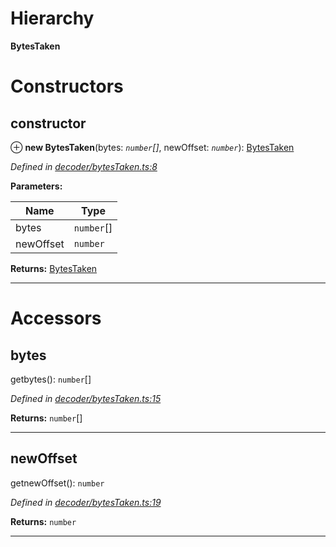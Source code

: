 

# Hierarchy

**BytesTaken**

# Constructors

<a id="constructor"></a>

##  constructor

⊕ **new BytesTaken**(bytes: *`number`[]*, newOffset: *`number`*): [BytesTaken](_decoder_bytestaken_.bytestaken.md)

*Defined in [decoder/bytesTaken.ts:8](https://github.com/paritytech/js-libs/blob/9bb8d04/packages/abi/src/decoder/bytesTaken.ts#L8)*

**Parameters:**

| Name | Type |
| ------ | ------ |
| bytes | `number`[] |
| newOffset | `number` |

**Returns:** [BytesTaken](_decoder_bytestaken_.bytestaken.md)

___

# Accessors

<a id="bytes"></a>

##  bytes

getbytes(): `number`[]

*Defined in [decoder/bytesTaken.ts:15](https://github.com/paritytech/js-libs/blob/9bb8d04/packages/abi/src/decoder/bytesTaken.ts#L15)*

**Returns:** `number`[]

___
<a id="newoffset"></a>

##  newOffset

getnewOffset(): `number`

*Defined in [decoder/bytesTaken.ts:19](https://github.com/paritytech/js-libs/blob/9bb8d04/packages/abi/src/decoder/bytesTaken.ts#L19)*

**Returns:** `number`

___

